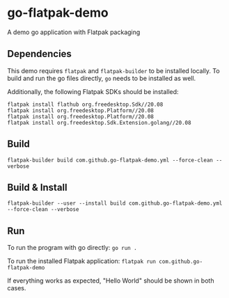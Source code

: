 # go-flatpak-demo

A demo go application with Flatpak packaging

## Dependencies

This demo requires `flatpak` and `flatpak-builder` to be installed locally.
To build and run the go files directly, `go` needs to be installed as well.

Additionally, the following Flatpak SDKs should be installed:
```
flatpak install flathub org.freedesktop.Sdk//20.08
flatpak install org.freedesktop.Platform//20.08
flatpak install org.freedesktop.Platform//20.08
flatpak install org.freedesktop.Sdk.Extension.golang//20.08
```

## Build

`flatpak-builder build com.github.go-flatpak-demo.yml --force-clean --verbose`

## Build & Install 

`flatpak-builder --user --install build com.github.go-flatpak-demo.yml --force-clean --verbose`

## Run

To run the program with go directly:
`go run .`

To run the installed Flatpak application:
`flatpak run com.github.go-flatpak-demo`

If everything works as expected, "Hello World" should be shown in both cases.